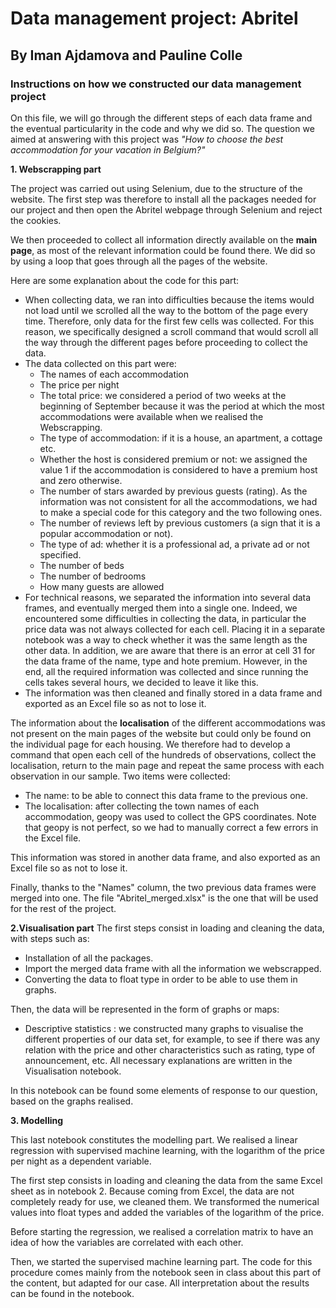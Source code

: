 # Data management project: Abritel
## By Iman Ajdamova and Pauline Colle
### Instructions on how we constructed our data management project 
On this file, we will go through the different steps of each data frame and the eventual particularity in the code and why we did so. The question we aimed at answering with this project was *"How to choose the best accommodation for your vacation in Belgium?"*

**1. Webscrapping part**

The project was carried out using Selenium, due to the structure of the website. The first step was therefore to install all the packages needed for our project and then open the Abritel webpage through Selenium and reject the cookies.

We then proceeded to collect all information directly available on the **main page**, as most of the relevant information could be found there. We did so by using a loop that goes through all the pages of the website.

Here are some explanation about the code for this part: 
- When collecting data, we ran into difficulties because the items would not load until we scrolled all the way to the bottom of the page every time. Therefore, only data for the first few cells was collected. For this reason, we specifically designed a scroll command that would scroll all the way through the different pages before proceeding to collect the data. 
- The data collected on this part were: 
    - The names of each accommodation
    - The price per night
    - The total price: we considered a period of two weeks at the beginning of September because it was the period at which the most accommodations were available when we realised the Webscrapping.
    - The type of accommodation: if it is a house, an apartment, a cottage etc.
    - Whether the host is considered premium or not: we assigned the value 1 if the accommodation is considered to have a premium host and zero otherwise.
    - The number of stars awarded by previous guests (rating). As the information was not consistent for all the accommodations, we had to make a special code for this category and the two following ones. 
    - The number of reviews left by previous customers (a sign that it is a popular accommodation or not).
    - The type of ad: whether it is a professional ad, a private ad or not specified.
    - The number of beds
    - The number of bedrooms
    - How many guests are allowed
- For technical reasons, we separated the information into several data frames, and eventually merged them into a single one. Indeed, we encountered some difficulties in collecting the data, in particular the price data was not always collected for each cell. Placing it in a separate notebook was a way to check whether it was the same length as the other data. In addition, we are aware that there is an error at cell 31 for the data frame of the name, type and hote premium. However, in the end, all the required information was collected and since running the cells takes several hours, we decided to leave it like this.
- The information was then cleaned and finally stored in a data frame and exported as an Excel file so as not to lose it. 

The information about the **localisation** of the different accommodations was  not present on the main pages of the website but could only be found on the individual page for each housing. We therefore had to develop a command that open each cell of the hundreds of observations, collect the localisation, return to the main page and repeat the same process with each observation in our sample. Two items were collected:
- The name: to be able to connect this data frame to the previous one.
- The localisation: after collecting the town names of each accommodation, geopy was used to collect the GPS coordinates. Note that geopy is not perfect, so we had to manually correct a few errors in the Excel file.

This information was stored in another data frame, and also exported as an Excel file  so as not to lose it. 

Finally, thanks to the "Names" column, the two previous data frames were merged into one. The file "Abritel_merged.xlsx" is the one that will be used for the rest of the project.

**2.Visualisation part**
The first steps consist in loading and cleaning the data, with steps such as:
- Installation of all the packages.
- Import the merged data frame with all the information we webscrapped.
- Converting the data to float type in order to be able to use them in graphs.

Then, the data will be represented in the form of graphs or maps:
- Descriptive statistics : we constructed many graphs to visualise the different properties of our data set, for example, to see if there was any relation with the price and other characteristics such as rating, type of announcement, etc. All necessary explanations are written in the Visualisation notebook.

In this notebook can be found some elements of response to our question, based on the graphs realised.

**3. Modelling**

This last notebook constitutes the modelling part. We realised a linear regression with supervised machine learning, with the logarithm of the price per night as a dependent variable.

The first step consists in loading and cleaning the data from the same Excel sheet as in notebook 2. Because coming from Excel, the data are not completely ready for use, we cleaned them. We transformed the numerical values into float types and added the variables of the logarithm of the price.

Before starting the regression, we realised a correlation matrix to have an idea of how the variables are correlated with each other.

Then, we started the supervised machine learning part. The code for this procedure comes mainly from the notebook seen in class about this part of the content, but adapted for our case. All interpretation about the results can be found in the notebook.
    
